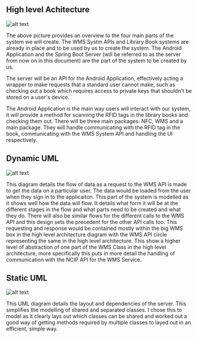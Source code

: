 ## High level Achitecture

![alt text](https://github.com/josh26turner/UoB-Library-App/blob/master/docs/portfolio/includes/high-level-architecture.png "High level architecture")

The above picture provides an overview to the four main parts of the system we will create. The WMS Systm APIs and Library Book systems are already in place and to be used by us to create the system. The Android Application and the Spring Boot Server (will be referred to as the server from now on in this document) are the part of the system to be created by us.  

The server will be an API for the Android Application, effectively acting a wrapper to make requests that a standard user cannot make, such as checking out a book which requires access to private keys that shouldn't be stored on a user's device.   

The Android Application is the main way users will interact with our system, it will provide a method for scanning the RFID tags in the library books and checking them out. There will be three main packages: NFC, WMS and a main package. They will handle communicating with the RFID tag in the book, communicating with the WMS System API and handling the UI respectively.  


## Dynamic UML

![alt text](https://github.com/josh26turner/UoB-Library-App/blob/master/docs/portfolio/includes/Dynamic-UML.png "Design UML")

This diagram details the flow of data as a request to the WMS API is made to get the data on a particular user. The data would be loaded from the user when they sign in to the applicaiton. This part of the system is modelled as it shows well how the data will flow. It details what form it will be at the different stages in the flow and what parts need to be created and what they do. There will also be similar flows for the different calls to the WMS API and this design sets the precedent for the other API calls too. This requesting and response would be contained mostly within the big WMS box in the high level architecture diagram with the WMS API circle representing the same in the high level architecture. This show a higher level of abstraction of one part of the WMS Class in the high level architecture, more specifically this puts in more detail the handling of communication with the NCIP API for the WMS Service.  
  
## Static UML

![alt text](https://github.com/josh26turner/UoB-Library-App/blob/master/docs/portfolio/includes/Static-UML.png "Static UML")

This UML diagram details the layout and dependencies of the server. This simplifies the modelling of shared and separated classes. I chose this to model as it clearly lays out which classes can be shared and worked out a good way of getting methods required by multiple classes to layed out in an efficient, simple way. 
